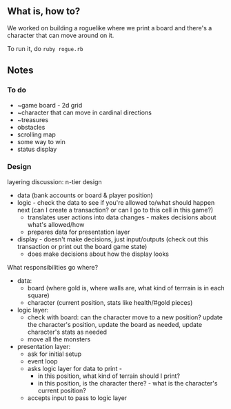 ## What is, how to?
We worked on building a roguelike where we print a board and there's a character that can move around on it.

To run it, do `ruby rogue.rb`

## Notes

### To do
* ~game board - 2d grid
* ~character that can move in cardinal directions
* ~treasures
* obstacles
* scrolling map
* some way to win
* status display

### Design

layering discussion: n-tier design
* data (bank accounts or board & player position)
* logic - check the data to see if you're allowed to/what should happen next (can I create a transaction? or can I go to this cell in this game?)
  * translates user actions into data changes - makes decisions about what's allowed/how
  * prepares data for presentation layer
* display - doesn't make decisions, just input/outputs (check out this transaction or print out the board game state)
  * does make decisions about how the display looks

What responsibilities go where?
* data:
  * board (where gold is, where walls are, what kind of terrrain is in each square)
  * character (current position, stats like health/#gold pieces)
* logic layer:
  * check with board: can the character move to a new position? update the character's position, update the board as needed, update character's stats as needed
  * move all the monsters
* presentation layer:
  * ask for initial setup
  * event loop
  * asks logic layer for data to print -
  	* in this position, what kind of terrain should I print?
	* in this position, is the character there? - what is the character's current position?
  * accepts input to pass to logic layer
